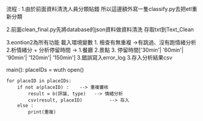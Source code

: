 流程 :
1.由於前面資料清洗人員分類貼錯
    所以這邊額外寫一隻classify.py去把etl重新分類

2.前面clean_final.py先將database的json資料做資料清洗
    存取txt到Text_Clean

3.eontion2為所有功能
載入環境變數
    1. 檢查有無重複
    ->有跳過、沒有跑情緒分析
    2.析情緒分 + 分析停留時間
    -> 1.餐廳 2.景點 3. 停留時間['30min'| '60min'| '90min'| '120min'| '150min']  3.錯誤寫入error_log
    3.存入分析結果csv

main():
    placeIDs = wuth open()
    
    for placeID in placeIDs:
        if not a(placeID) :    --> 重複審核
            result = b(評論, type)   --> 情緒分析 
            csv(result, placeID)          --> 存入
        else :
            print(重複)